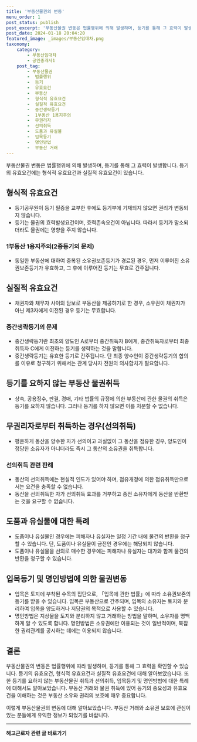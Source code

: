 ```yaml
---
title: '부동산물권의 변동'
menu_order: 1
post_status: publish
post_excerpt: '부동산물권 변동은 법률행위에 의해 발생하며, 등기를 통해 그 효력이 발생합니다. 등기의 유효요건에는 형식적 유효요건과 실질적 유효요건이 있습니다.'
post_date: 2024-01-18 20:04:20
featured_image: _images/부동산임대차.png
taxonomy:
    category:
        - 부동산임대차
        - 공인중개사1
    post_tag:
        - 부동산물권
        -  법률행위
        -  등기
        -  유효요건
        -  부동산
        -  형식적 유효요건
        -  실질적 유효요건
        -  중간생략등기
        -  1부동산 1용지주의
        -  무권리자
        -  선의취득
        -  도품과 유실물
        -  입목등기
        -  명인방법
        -  부동산 거래
---
```


부동산물권 변동은 법률행위에 의해 발생하며, 등기를 통해 그 효력이 발생합니다. 등기의 유효요건에는 형식적 유효요건과 실질적 유효요건이 있습니다.

## 형식적 유효요건
- 등기공무원이 등기 필증을 교부한 후에도 등기부에 기재되지 않으면 권리가 변동되지 않습니다.
- 등기는 물권의 효력발생요건이며, 효력존속요건이 아닙니다. 따라서 등기가 말소되더라도 물권에는 영향을 주지 않습니다.

### 1부동산 1용지주의(2중등기의 문제)
- 동일한 부동산에 대하여 중복된 소유권보존등기가 경료된 경우, 먼저 이루어진 소유권보존등기가 유효하고, 그 후에 이루어진 등기는 무효로 간주됩니다.

## 실질적 유효요건
- 채권자와 채무자 사이의 담보로 부동산을 제공하기로 한 경우, 소유권이 채권자가 아닌 제3자에게 이전된 경우 등기는 무효합니다.

### 중간생략등기의 문제
- 중간생략등기란 최초의 양도인 A로부터 중간취득자 B에게, 중간취득자로부터 최종취득자 C에게 이전하는 등기를 생략하는 것을 말합니다.
- 중간생략등기는 유효한 등기로 간주됩니다. 단 최종 양수인이 중간생략등기의 합의를 이유로 청구하기 위해서는 관계 당사자 전원의 의사합치가 필요합니다.

## 등기를 요하지 않는 부동산 물권취득
- 상속, 공용징수, 판결, 경매, 기타 법률의 규정에 의한 부동산에 관한 물권의 취득은 등기를 요하지 않습니다. 그러나 등기를 하지 않으면 이를 처분할 수 없습니다.

## 무권리자로부터 취득하는 경우(선의취득)
- 평온하게 동산을 양수한 자가 선의이고 과실없이 그 동산을 점유한 경우, 양도인이 정당한 소유자가 아니더라도 즉시 그 동산의 소유권을 취득합니다.

### 선의취득 관련 판례
- 동산의 선의취득에는 현실적 인도가 있어야 하며, 점유개정에 의한 점유취득만으로서는 요건을 충족할 수 없습니다.
- 동산을 선의취득한 자가 선의취득 효과를 거부하고 종전 소유자에게 동산을 반환받는 것을 요구할 수 없습니다.

## 도품과 유실물에 대한 특례
- 도품이나 유실물인 경우에는 피해자나 유실자는 일정 기간 내에 물건의 반환을 청구할 수 있습니다. 단, 도품이나 유실물이 금전인 경우에는 해당되지 않습니다.
- 도품이나 유실물을 선의로 매수한 경우에는 피해자나 유실자는 대가와 함께 물건의 반환을 청구할 수 있습니다.

## 입목등기 및 명인방법에 의한 물권변동
- 입목은 토지에 부착된 수목의 집단으로, 「입목에 관한 법률」에 따라 소유권보존의 등기를 받을 수 있습니다. 입목은 부동산으로 간주되며, 입목의 소유자는 토지와 분리하여 입목을 양도하거나 저당권의 목적으로 사용할 수 있습니다.
- 명인방법은 지상물을 토지와 분리하지 않고 거래하는 방법을 말하며, 소유자를 명백하게 알 수 있도록 합니다. 명인방법은 소유권에만 이용되는 것이 일반적이며, 복잡한 권리관계를 공시하는 데에는 이용되지 않습니다.

## 결론
부동산물권의 변동은 법률행위에 따라 발생하며, 등기를 통해 그 효력을 확인할 수 있습니다. 등기의 유효요건, 형식적 유효요건과 실질적 유효요건에 대해 알아보았습니다. 또한 등기를 요하지 않는 부동산물권 취득과 선의취득, 입목등기 및 명인방법에 대한 특례에 대해서도 알아보았습니다. 부동산 거래와 물권 취득에 있어 등기의 중요성과 유효요건을 이해하는 것은 부동산 소유와 권리의 보호에 매우 중요합니다.

이렇게 부동산물권의 변동에 대해 알아보았습니다. 부동산 거래와 소유권 보호에 관심이 있는 분들에게 유익한 정보가 되었기를 바랍니다.
<!-- wp:separator -->
<hr class="wp-block-separator has-alpha-channel-opacity"/>
<!-- /wp:separator -->

<!-- wp:group {"backgroundColor":"base","layout":{"type":"constrained"}} -->
<div class="wp-block-group has-base-background-color has-background"><!-- wp:paragraph {"align":"center","fontSize":"medium"} -->
<p class="has-text-align-center has-large-font-size"><strong>해고근로자 관련 글 바로가기</strong></p>
<!-- /wp:paragraph -->


<!-- wp:latest-posts
{"categories":[{"id":12660,"count":19,"description":"","link":"https://uknowlaw.com/category/%ed%95%b4%ea%b3%a0%ea%b7%bc%eb%a1%9c%ec%9e%90/","name":"해고근로자","slug":"해고근로자","taxonomy":"category","parent":0,"meta":[],"_links":{"self":[{"href":"https://uknowlaw.com/wp-json/wp/v2/categories/12660"}],"collection":[{"href":"https://uknowlaw.com/wp-json/wp/v2/categories"}],"about":[{"href":"https://uknowlaw.com/wp-json/wp/v2/taxonomies/category"}],"wp:post_type":[{"href":"https://uknowlaw.com/wp-json/wp/v2/posts?categories=12660"}],"curies":[{"name":"wp","href":"https://api.w.org/{rel}","templated":true}]}}],"postsToShow":100,"excerptLength":28,"postLayout":"grid","columns":2,"featuredImageAlign":"left","featuredImageSizeSlug":"large","fontSize":"small"} /--></div>
<!-- /wp:group -->